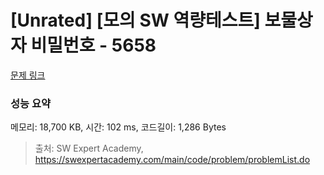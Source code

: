 # [Unrated] [모의 SW 역량테스트] 보물상자 비밀번호 - 5658 

[문제 링크](https://swexpertacademy.com/main/code/problem/problemDetail.do?contestProbId=AWXRUN9KfZ8DFAUo) 

### 성능 요약

메모리: 18,700 KB, 시간: 102 ms, 코드길이: 1,286 Bytes



> 출처: SW Expert Academy, https://swexpertacademy.com/main/code/problem/problemList.do